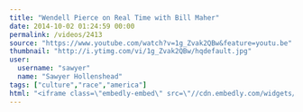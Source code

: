 ```yaml
---
title: "Wendell Pierce on Real Time with Bill Maher"
date: 2014-10-02 01:24:59 00:00
permalink: /videos/2413
source: "https://www.youtube.com/watch?v=1g_Zvak2QBw&feature=youtu.be"
thumbnail: "http://i.ytimg.com/vi/1g_Zvak2QBw/hqdefault.jpg"
user:
  username: "sawyer"
  name: "Sawyer Hollenshead"
tags: ["culture","race","america"]
html: "<iframe class=\"embedly-embed\" src=\"//cdn.embedly.com/widgets/media.html?src=http%3A%2F%2Fwww.youtube.com%2Fembed%2F1g_Zvak2QBw%3Fwmode%3Dtransparent&wmode=transparent&url=http%3A%2F%2Fwww.youtube.com%2Fwatch%3Fv%3D1g_Zvak2QBw&image=http%3A%2F%2Fi.ytimg.com%2Fvi%2F1g_Zvak2QBw%2Fhqdefault.jpg&key=daaebf4d9cdd46779200162d0ca86e20&type=text%2Fhtml&schema=youtube\" width=\"854\" height=\"480\" scrolling=\"no\" frameborder=\"0\" allowfullscreen></iframe>"
---
```



